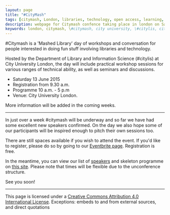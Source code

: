 ```yaml
---
layout: page
title: "#CityMash"
tags: [citymash, London, libraries, technology, open access, learning, City University, citylis ]
description: webpage for Citymash confence taking place in london on Saturday 13 June 2015
keywords: london, citymash, \#citymash, city university, \#citylis, citylis
---
```


\#Citymash is a 'Mashed Library' day of workshops and conversation for people interested in doing fun stuff involving libraries and technology.

Hosted by the Department of Library and Information Science (#citylis) at City University London, the day will include practical workshop sessions for various ranges of technical ability, as well as seminars and discussions.

* Saturday 13 June 2015
* Registration from 9.30 a.m.
* Programme 10 a.m. - 5 p.m
* Venue: City University London.

More information will be added in the coming weeks. 

---

In just over a week \#citymash will be underway and so far we have had some excellent new speakers confirmed.  On the day we also hope some of our participants will be inspired enough to pitch their own sessions too.

There are still spaces available if you wish to attend the event.  If you'd like to register, please do so by going to our [Eventbrite page](http://www.eventbrite.co.uk/e/citymash-libraries-and-technology-unconference-tickets-16584911918).  Registration is free.

In the meantime, you can view our list of [speakers](http://citymash.github.io/speakers/) and skeleton programme on [this site](http://citymash.github.io/programme/).  Please note that times will be flexible due to the unconference structure.

See you soon!

---
This page is licensed under a [Creative Commons Attribution 4.0 International License](http://creativecommons.org/licenses/by/4.0/). Exceptions: embeds to and from external sources, and direct quotations
